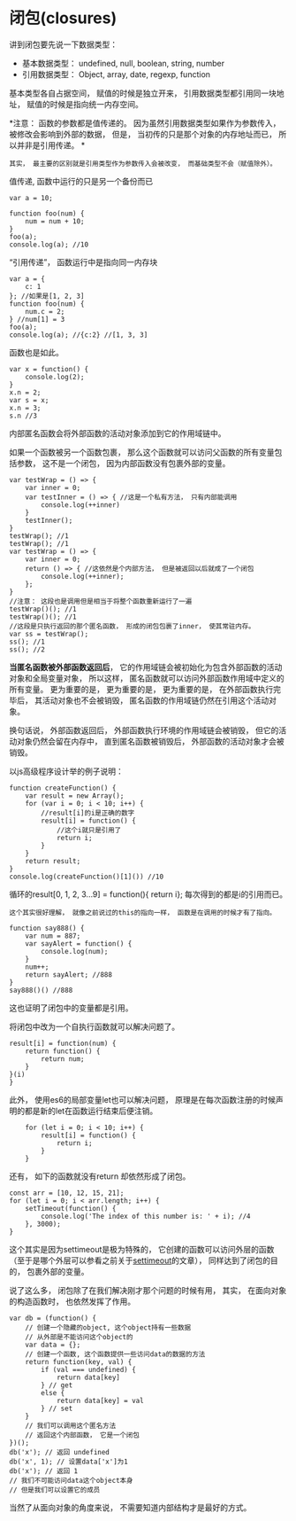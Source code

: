 # 闭包(closures)

讲到闭包要先说一下数据类型： 
- 基本数据类型： undefined, null, boolean, string, number
- 引用数据类型： Object, array, date, regexp, function

基本类型各自占据空间， 赋值的时候是独立开来， 引用数据类型都引用同一块地址， 赋值的时候是指向统一内存空间。 

*注意： 函数的参数都是值传递的。 因为虽然引用数据类型如果作为参数传入， 被修改会影响到外部的数据， 但是， 当初传的只是那个对象的内存地址而已， 所以并非是引用传递。 *

 `其实， 最主要的区别就是引用类型作为参数传入会被改变， 而基础类型不会（赋值除外）。 ` 

值传递, 函数中运行的只是另一个备份而已

    var a = 10; 

    function foo(num) {
        num = num + 10; 
    }
    foo(a); 
    console.log(a); //10

“引用传递”， 函数运行中是指向同一内存块

    var a = {
        c: 1
    }; //如果是[1, 2, 3]
    function foo(num) {
        num.c = 2; 
    } //num[1] = 3
    foo(a); 
    console.log(a); //{c:2} //[1, 3, 3]

函数也是如此。 

    var x = function() {
        console.log(2); 
    }
    x.n = 2; 
    var s = x; 
    x.n = 3; 
    s.n //3

内部匿名函数会将外部函数的活动对象添加到它的作用域链中。 

如果一个函数被另一个函数包裹， 那么这个函数就可以访问父函数的所有变量包括参数， 这不是一个闭包， 因为内部函数没有包裹外部的变量。 

    var testWrap = () => {
        var inner = 0; 
        var testInner = () => { //这是一个私有方法， 只有内部能调用
            console.log(++inner)
        }
        testInner(); 
    }
    testWrap(); //1
    testWrap(); //1
    var testWrap = () => {
        var inner = 0; 
        return () => { //这依然是个内部方法， 但是被返回以后就成了一个闭包
            console.log(++inner); 
        }; 
    }
    //注意： 这段也是调用但是相当于将整个函数重新运行了一遍
    testWrap()(); //1
    testWrap()(); //1
    //这段是只执行返回的那个匿名函数， 形成的闭包包裹了inner， 使其常驻内存。 
    var ss = testWrap(); 
    ss(); //1
    ss(); //2

**当匿名函数被外部函数返回后**， 它的作用域链会被初始化为包含外部函数的活动对象和全局变量对象， 所以这样， 匿名函数就可以访问外部函数作用域中定义的所有变量。 
更为重要的是， 更为重要的是， 更为重要的是， 在外部函数执行完毕后， 其活动对象也不会被销毁， 匿名函数的作用域链仍然在引用这个活动对象。 

换句话说， 外部函数返回后， 外部函数执行环境的作用域链会被销毁， 但它的活动对象仍然会留在内存中， 直到匿名函数被销毁后， 外部函数的活动对象才会被销毁。 

以js高级程序设计举的例子说明： 

    function createFunction() {
        var result = new Array(); 
        for (var i = 0; i < 10; i++) {
            //result[i]的i是正确的数字
            result[i] = function() {
                //这个i就只是引用了
                return i; 
            }
        }
        return result; 
    }
    console.log(createFunction()[1]()) //10

循环的result[0, 1, 2, 3...9] = function(){ return i}; 每次得到的都是i的引用而已。 

 `这个其实很好理解， 就像之前说过的this的指向一样， 函数是在调用的时候才有了指向。 ` 

    function say888() {
        var num = 887; 
        var sayAlert = function() {
            console.log(num); 
        }
        num++; 
        return sayAlert; //888
    }
    say888()() //888

这也证明了闭包中的变量都是引用。 

将闭包中改为一个自执行函数就可以解决问题了。 

    result[i] = function(num) {
        return function() {
            return num; 
        }
    }(i)
    }

此外， 使用es6的局部变量let也可以解决问题， 原理是在每次函数注册的时候声明的都是新的let在函数运行结束后便注销。 

        for (let i = 0; i < 10; i++) {
            result[i] = function() {
                return i; 
            }
        }

还有， 如下的函数就没有return 却依然形成了闭包。 

    const arr = [10, 12, 15, 21]; 
    for (let i = 0; i < arr.length; i++) {
        setTimeout(function() {
            console.log('The index of this number is: ' + i); //4
        }, 3000); 
    }

这个其实是因为settimeout是极为特殊的， 它创建的函数可以访问外层的函数（至于是哪个外层可以参看之前关于[settimeout](http://www.cnblogs.com/mydia/p/6626306.html)的文章）， 同样达到了闭包的目的， 包裹外部的变量。 

说了这么多， 闭包除了在我们解决刚才那个问题的时候有用， 其实， 在面向对象的构造函数时， 也依然发挥了作用。 

    var db = (function() {
        // 创建一个隐藏的object, 这个object持有一些数据
        // 从外部是不能访问这个object的
        var data = {}; 
        // 创建一个函数, 这个函数提供一些访问data的数据的方法
        return function(key, val) {
            if (val === undefined) {
                return data[key]
            } // get
            else {
                return data[key] = val
            } // set
        }
        // 我们可以调用这个匿名方法
        // 返回这个内部函数， 它是一个闭包
    })(); 
    db('x'); // 返回 undefined
    db('x', 1); // 设置data['x']为1
    db('x'); // 返回 1
    // 我们不可能访问data这个object本身
    // 但是我们可以设置它的成员

当然了从面向对象的角度来说， 不需要知道内部结构才是最好的方式。 

